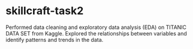 # skillcraft-task2
Performed data cleaning and exploratory data analysis (EDA) on TITANIC DATA SET  from Kaggle. 
Explored the relationships between variables and identify patterns and trends in the data.
